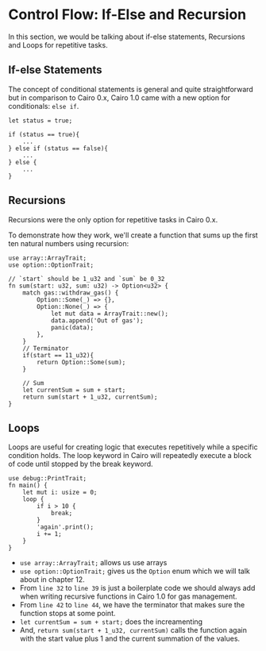 # Control Flow: If-Else and Recursion

In this section, we would be talking about if-else statements, Recursions and Loops for repetitive tasks.

## If-else Statements

The concept of conditional statements is general and quite straightforward but in comparison to Cairo 0.x, Cairo 1.0 came with a new option for conditionals: `else if`.

```cairo
let status = true;

if (status == true){
    ...
} else if (status == false){
    ...
} else {
    ...
}
```

## Recursions

Recursions were the only option for repetitive tasks in Cairo 0.x.

To demonstrate how they work, we'll create a function that sums up the first ten natural numbers using recursion:

```cairo
use array::ArrayTrait;
use option::OptionTrait;

// `start` should be 1_u32 and `sum` be 0_32
fn sum(start: u32, sum: u32) -> Option<u32> {
    match gas::withdraw_gas() {
        Option::Some(_) => {},
        Option::None(_) => {
            let mut data = ArrayTrait::new();
            data.append('Out of gas');
            panic(data);
        },
    }
    // Terminator
    if(start == 11_u32){
        return Option::Some(sum);
    }

    // Sum
    let currentSum = sum + start;
    return sum(start + 1_u32, currentSum);
}
```

## Loops

Loops are useful for creating logic that executes repetitively while a specific condition holds. The loop keyword in Cairo will repeatedly execute a block of code until stopped by the break keyword.

```cairo
use debug::PrintTrait;
fn main() {
    let mut i: usize = 0;
    loop {
        if i > 10 {
            break;
        }
        'again'.print();
        i += 1;
    }
}
```

- `use array::ArrayTrait;` allows us use arrays
- `use option::OptionTrait;` gives us the `Option` enum which we will talk about in chapter 12.
- From `line 32` to `line 39` is just a boilerplate code we should always add when writing recursive functions in Cairo 1.0 for gas management.
- From `line 42` to `line 44`, we have the terminator that makes sure the function stops at some point.
- `let currentSum = sum + start;` does the increamenting
- And, `return sum(start + 1_u32, currentSum)` calls the function again with the start value plus 1 and the current summation of the values.
